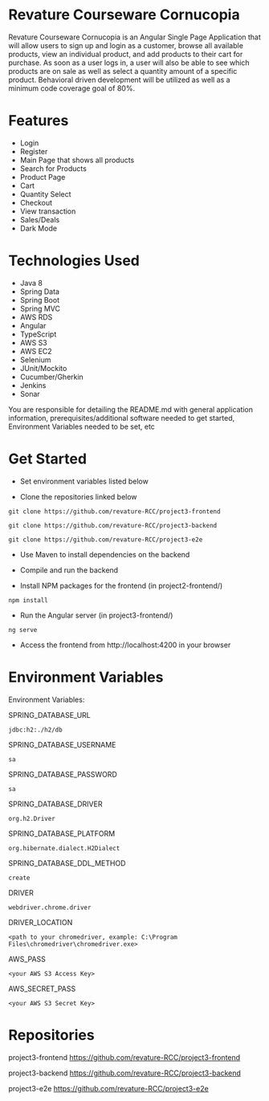 # Revature Courseware Cornucopia

Revature Courseware Cornucopia is an Angular Single Page Application that will allow users to sign up and login as a customer, browse all available products, view an individual product, and add products to their cart for purchase. As soon as a user logs in, a user will also be able to see which products are on sale as well as select a quantity amount of a specific product. Behavioral driven development will be utilized as well as a minimum code coverage goal of 80%.

# Features
- Login
- Register
- Main Page that shows all products
- Search for Products
- Product Page
- Cart
- Quantity Select
- Checkout
- View transaction
- Sales/Deals
- Dark Mode

# Technologies Used
- Java 8
- Spring Data
- Spring Boot
- Spring MVC
- AWS RDS
- Angular
- TypeScript
- AWS S3
- AWS EC2
- Selenium
- JUnit/Mockito
- Cucumber/Gherkin
- Jenkins
- Sonar

You are responsible for detailing the README.md with general application information, prerequisites/additional software needed to get started, Environment Variables needed to be set, etc

# Get Started
- Set environment variables listed below

- Clone the repositories linked below

`git clone https://github.com/revature-RCC/project3-frontend`

`git clone https://github.com/revature-RCC/project3-backend`

`git clone https://github.com/revature-RCC/project3-e2e`

- Use Maven to install dependencies on the backend
- Compile and run the backend

- Install NPM packages for the frontend (in project2-frontend/)

`npm install`

- Run the Angular server (in project3-frontend/)

`ng serve`

- Access the frontend from http://localhost:4200 in your browser

# Environment Variables
Environment Variables:

SPRING_DATABASE_URL

`jdbc:h2:./h2/db`

SPRING_DATABASE_USERNAME

`sa`

SPRING_DATABASE_PASSWORD

`sa`

SPRING_DATABASE_DRIVER

`org.h2.Driver`

SPRING_DATABASE_PLATFORM

`org.hibernate.dialect.H2Dialect`

SPRING_DATABASE_DDL_METHOD

`create`

DRIVER

`webdriver.chrome.driver`

DRIVER_LOCATION

`<path to your chromedriver, example: C:\Program Files\chromedriver\chromedriver.exe>`

AWS_PASS

`<your AWS S3 Access Key>`

AWS_SECRET_PASS

`<your AWS S3 Secret Key>`

# Repositories
project3-frontend https://github.com/revature-RCC/project3-frontend

project3-backend https://github.com/revature-RCC/project3-backend

project3-e2e https://github.com/revature-RCC/project3-e2e
